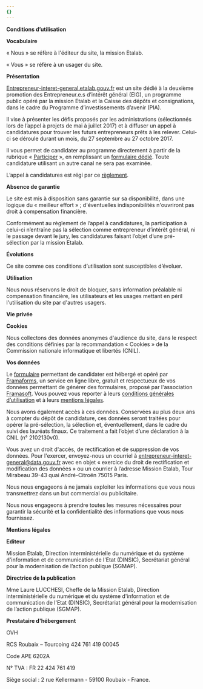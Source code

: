 ```yaml
---
{}
---
```

**Conditions d’utilisation**

**Vocabulaire**

« Nous » se réfère
à l'éditeur du site, la mission Etalab.

« Vous » se réfère
à un usager du site.

**Présentation**

[Entrepreneur-interet-general.etalab.gouv.fr](https://entrepreneur-interet-general.etalab.gouv.fr/)
est un site dédié à la deuxième promotion des Entrepreneur.e.s d’intérêt général (EIG),
un programme public opéré par la mission Etalab et la Caisse des dépôts et
consignations, dans le cadre du Programme d’investissements d’avenir (PIA).

Il vise à présenter les défis
proposés par les administrations (sélectionnés lors de l’appel à projets de mai
à juillet 2017) et à diffuser un appel à candidatures pour trouver les futurs
entrepreneurs prêts à les relever. Celui-ci se déroule durant un mois, du 27
septembre au 27 octobre 2017.

Il vous permet de candidater au
programme directement à partir de la rubrique « [Participer](https://entrepreneur-interet-general.etalab.gouv.fr/#contact) »,
en remplissant un [formulaire
dédié](https://framaforms.org/candidature-entrepreneurs-dinteret-general-promo-2-1501592391). Toute candidature utilisant un autre canal ne sera pas examinée.

L’appel à candidatures est régi
par ce [règlement](https://entrepreneur-interet-general.etalab.gouv.fr/reglement/).

**Absence de garantie**

Le site est mis à disposition
sans garantie sur sa disponibilité, dans une logique du « meilleur
effort » ; d'éventuelles indisponibilités n'ouvriront pas droit à
compensation financière.

Conformément au règlement de
l’appel à candidatures, la participation à celui-ci n’entraîne pas la sélection
comme entrepreneur d’intérêt général, ni le passage devant le jury, les
candidatures faisant l’objet d’une pré-sélection par la mission Etalab.

**Évolutions**

Ce site comme ces conditions d’utilisation sont susceptibles
d’évoluer.

**Utilisation**

Nous nous réservons le droit de
bloquer, sans information préalable ni compensation financière, les utilisateurs
et les usages mettant en péril l'utilisation du site par d'autres usagers.

**Vie privée**

**Cookies**

Nous collectons des données
anonymes d'audience du site, dans le respect des conditions définies par la
recommandation « Cookies » de la Commission nationale informatique et libertés
\(CNIL).

**Vos données**

Le [formulaire](https://framaforms.org/candidature-entrepreneurs-dinteret-general-promo-2-1501592391)
permettant de candidater est hébergé et opéré par [Framaforms](https://framaforms.org), un service en ligne libre,
gratuit et respectueux de vos données permettant de générer des formulaires,
proposé par l'association [Framasoft](https://framasoft.org). Vous
pouvez vous reporter à leurs [conditions
générales d’utilisation](https://framasoft.org/nav/html/cgu.html) et à leurs [mentions légales](https://framasoft.org/nav/html/legals.html#hetzner).

Nous avons également accès à ces
données. Conservées au plus deux ans à compter du dépôt de candidature, ces
données seront traitées pour opérer la pré-sélection, la sélection et,
éventuellement, dans le cadre du suivi des lauréats finaux. Ce traitement a
fait l’objet d’une déclaration à la CNIL (n° 2102130v0).

Vous avez un droit d'accès, de
rectification et de suppression de vos données. Pour l'exercer, envoyez-nous un
courriel à [entrepreneur-interet-general@data.gouv.fr](mailto:entrepreneur-interet-general@data.gouv.fr)
avec en objet « exercice du droit de rectification et modification des données
» ou un courrier à l’adresse Mission Etalab, Tour Mirabeau 39-43 quai
André-Citroën 75015 Paris.

Nous nous engageons à ne jamais exploiter les informations
que vous nous transmettrez dans un but commercial ou publicitaire.

Nous nous engageons à prendre toutes les mesures nécessaires
pour garantir la sécurité et la confidentialité des informations que vous nous
fournissez.

**Mentions légales**

**Editeur**

Mission Etalab, Direction
interministérielle du numérique et du système d'information et de communication
de l'Etat (DINSIC), Secrétariat général pour la modernisation de l’action
publique (SGMAP).

**Directrice de la
publication**

Mme Laure LUCCHESI,
Cheffe de la Mission Etalab, Direction interministérielle du numérique et du
système d'information et de communication de l'Etat (DINSIC), Secrétariat
général pour la modernisation de l’action publique (SGMAP).

**Prestataire
d'hébergement**

OVH

RCS Roubaix – Tourcoing 424 761
419 00045

Code APE 6202A

N° TVA : FR 22 424 761 419

Siège social : 2 rue Kellermann - 59100 Roubaix - France.
